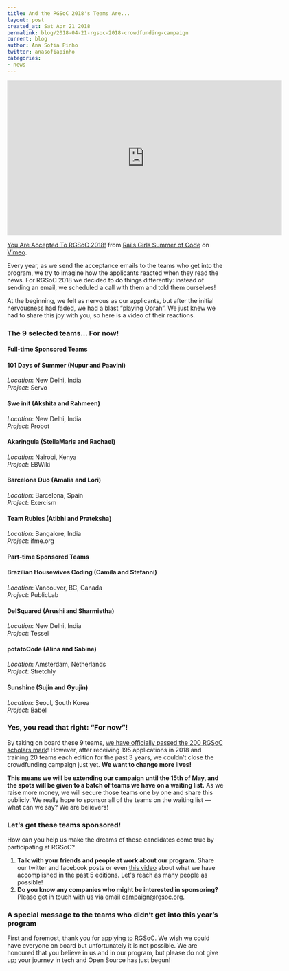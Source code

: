 ```yaml
---
title: And the RGSoC 2018's Teams Are...
layout: post
created_at: Sat Apr 21 2018
permalink: blog/2018-04-21-rgsoc-2018-crowdfunding-campaign
current: blog
author: Ana Sofia Pinho
twitter: anasofiapinho
categories:
- news
---
```


<iframe src="https://player.vimeo.com/video/265904630" width="640" height="360" frameborder="0" webkitallowfullscreen mozallowfullscreen allowfullscreen></iframe>
<p><a href="https://vimeo.com/265904630">You Are Accepted To RGSoC 2018!</a> from <a href="https://vimeo.com/user51331690">Rails Girls Summer of Code</a> on <a href="https://vimeo.com">Vimeo</a>.</p>

Every year, as we send the acceptance emails to the teams who get into the program, we try to imagine how the applicants reacted when they read the news. For RGSoC 2018 we decided to do things differently: instead of sending an email, we scheduled a call with them and told them ourselves!

At the beginning, we felt as nervous as our applicants, but after the initial nervousness had faded, we had a blast “playing Oprah”. We just knew we had to share this joy with you, so here is a video of their reactions.


### The 9 selected teams… For now!


#### Full-time Sponsored Teams

#### <span class="color-red">101 Days of Summer (Nupur and Paavini)</span>
_Location_: New Delhi, India<br>
_Project_: Servo

#### <span class="color-red">$we init (Akshita and Rahmeen)</span>
_Location_: New Delhi, India<br>
_Project_: Probot

#### <span class="color-red">Akaringula (StellaMaris and Rachael)</span>
_Location_: Nairobi, Kenya<br>
_Project_: EBWiki

#### <span class="color-red">Barcelona Duo (Amalia and Lori)</span>
_Location_: Barcelona, Spain<br>
_Project_: Exercism

#### <span class="color-red">Team Rubies (Atibhi and Prateksha)</span>
_Location_: Bangalore, India<br>
_Project_: ifme.org


#### Part-time Sponsored Teams

#### <span class="color-red">Brazilian Housewives Coding (Camila and Stefanni)</span>
_Location_: Vancouver, BC, Canada<br>
_Project_: PublicLab

#### <span class="color-red">DelSquared (Arushi and Sharmistha)</span>
_Location_: New Delhi, India<br>
_Project_: Tessel

#### <span class="color-red">potatoCode (Alina and Sabine)</span>
_Location_: Amsterdam, Netherlands<br>
_Project_: Stretchly

#### <span class="color-red">Sunshine (Sujin and Gyujin)</span>
_Location_: Seoul, South Korea<br>
_Project_: Babel

### Yes, you read that right: “For now”!

By taking on board these 9 teams, [we have officially passed the 200 RGSoC scholars mark](https://railsgirlssummerofcode.org/blog/2018-04-06-rgsoc-2018-crowdfunding-countdown)! However, after receiving 195 applications in 2018 and training 20 teams each edition for the past 3 years, we couldn’t close the crowdfunding campaign just yet. **We want to change more lives!**

<span class="color-red">**This means we will be extending our campaign until the 15th of May, and the spots will be given to a batch of teams we have on a waiting list.**</span> As we raise more money, we will secure those teams one by one and share this publicly. We really hope to sponsor all of the teams on the waiting list — what can we say? We are believers!



### Let’s get these teams sponsored!

How can you help us make the dreams of these candidates come true by participating at RGSoC?

1. **Talk with your friends and people at work about our program.** Share our twitter and facebook posts or even [this video](https://railsgirlssummerofcode.org/blog/2018-02-15-rgsoc-2018-crowdfunding-campaign) about what we have accomplished in the past 5 editions. Let's reach as many people as possible!
2. **Do you know any companies who might be interested in sponsoring?** Please get in touch with us via email campaign@rgsoc.org.


### A special message to the teams who didn’t get into this year’s program

First and foremost, thank you for applying to RGSoC. We wish we could have everyone on board but unfortunately it is not possible. We are honoured that you believe in us and in our program, but please do not give up; your journey in tech and Open Source has just begun!


